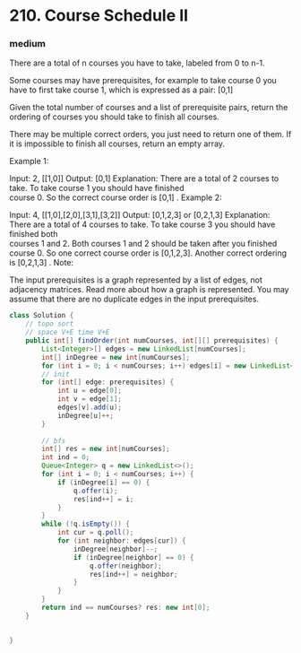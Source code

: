 # 210. Course Schedule II
### medium
There are a total of n courses you have to take, labeled from 0 to n-1.

Some courses may have prerequisites, for example to take course 0 you have to first take course 1, which is expressed as a pair: [0,1]

Given the total number of courses and a list of prerequisite pairs, return the ordering of courses you should take to finish all courses.

There may be multiple correct orders, you just need to return one of them. If it is impossible to finish all courses, return an empty array.

Example 1:

Input: 2, [[1,0]] 
Output: [0,1]
Explanation: There are a total of 2 courses to take. To take course 1 you should have finished   
             course 0. So the correct course order is [0,1] .
Example 2:

Input: 4, [[1,0],[2,0],[3,1],[3,2]]
Output: [0,1,2,3] or [0,2,1,3]
Explanation: There are a total of 4 courses to take. To take course 3 you should have finished both     
             courses 1 and 2. Both courses 1 and 2 should be taken after you finished course 0. 
             So one correct course order is [0,1,2,3]. Another correct ordering is [0,2,1,3] .
Note:

The input prerequisites is a graph represented by a list of edges, not adjacency matrices. Read more about how a graph is represented.
You may assume that there are no duplicate edges in the input prerequisites.

```Java
class Solution {
    // topo sort
    // space V+E time V+E
    public int[] findOrder(int numCourses, int[][] prerequisites) {
        List<Integer>[] edges = new LinkedList[numCourses];
        int[] inDegree = new int[numCourses];
        for (int i = 0; i < numCourses; i++) edges[i] = new LinkedList<>();
        // init
        for (int[] edge: prerequisites) {
            int u = edge[0];
            int v = edge[1];
            edges[v].add(u);
            inDegree[u]++;
        }
        
        // bfs
        int[] res = new int[numCourses];
        int ind = 0;
        Queue<Integer> q = new LinkedList<>();
        for (int i = 0; i < numCourses; i++) {
            if (inDegree[i] == 0) {
                q.offer(i);
                res[ind++] = i;
            }
        }
        while (!q.isEmpty()) {
            int cur = q.poll();
            for (int neighbor: edges[cur]) {
                inDegree[neighbor]--;
                if (inDegree[neighbor] == 0) {
                    q.offer(neighbor);
                    res[ind++] = neighbor;
                }
            }
        }
        return ind == numCourses? res: new int[0];
    }
    

}
```